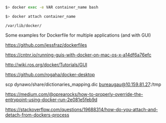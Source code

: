 ``` bash
$> docker exec -e VAR container_name bash
```

``` bash
$> docker attach container_name
```

`/var/lib/docker/`

Some examples for Dockerfile for multiple applications (and with GUI)

https://github.com/jessfraz/dockerfiles

https://cntnr.io/running-guis-with-docker-on-mac-os-x-a14df6a76efc

http://wiki.ros.org/docker/Tutorials/GUI

https://github.com/rogaha/docker-desktop

scp dynawo/share/dictionaries_mapping.dic bureaugau@10.159.81.27:/tmp

https://medium.com/@oprearocks/how-to-properly-override-the-entrypoint-using-docker-run-2e081e5feb9d

https://stackoverflow.com/questions/19688314/how-do-you-attach-and-detach-from-dockers-process
